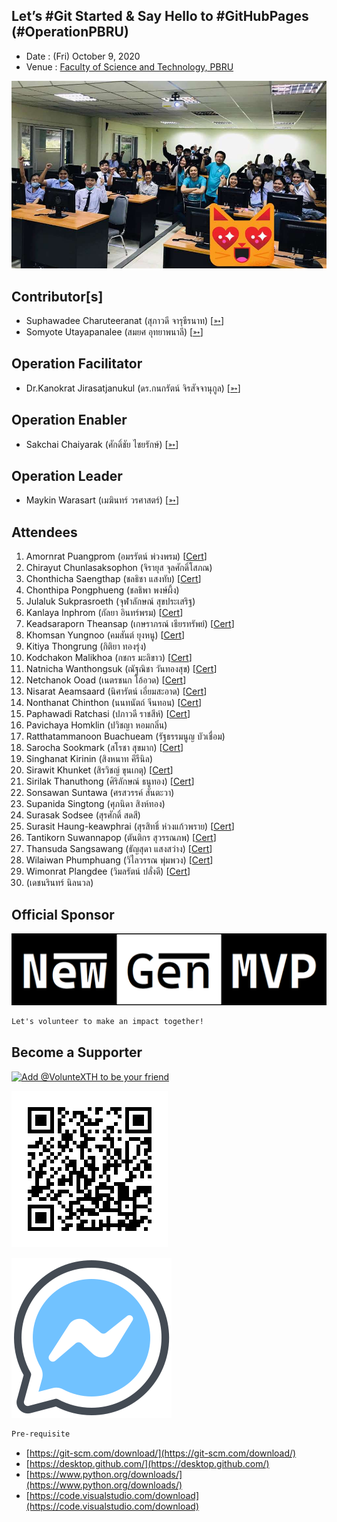 ## Let’s #Git Started & Say Hello to #GitHubPages (#OperationPBRU)

+ Date : (Fri) October 9, 2020
+ Venue : [Faculty of Science and Technology, PBRU](https://sci.pbru.ac.th/)

[![](OperationPBRU/pic/AfterTheMatch.jpg "#OperationPBRU")](https://www.facebook.com/hashtag/OperationPBRU)

## Contributor[s]
+ Suphawadee Charuteeranat (สุภาวดี จารุธีรนาท) [[➳](https://www.facebook.com/thdeemiss03)]
+ Somyote Utayapanalee (สมยศ อุทยาพนาลี) [[➳](https://www.facebook.com/yote.utaya)]

## Operation Facilitator
+ Dr.Kanokrat Jirasatjanukul (ดร.กนกรัตน์ จิรสัจจานุกูล) [[➳](https://www.facebook.com/lukhyee)]

## Operation Enabler
+ Sakchai Chaiyarak (ศักดิ์ชัย ไชยรักษ์) [[➳](https://www.facebook.com/chaiyaraks)]

## Operation Leader
+ Maykin Warasart (เมฆินทร์ วรศาสตร์) [[➳](http://mk.in.th)]

## Attendees
1. Amornrat Puangprom (อมรรัตน์ พ่วงพรม) [[Cert](OperationPBRU/attendance/VXOpPBRU-20201009-Amornrat-Puangprom.pdf)]
1. Chirayut Chunlasaksophon (จิรายุส จุลศักดิ์โสภณ) <!--- [[Cert](OperationPBRU/attendance/VXOpPBRU-20201009-Chirayut-Chunlasaksophon.pdf)] -->
1. Chonthicha Saengthap (ชลธิชา แสงทับ) [[Cert](OperationPBRU/attendance/VXOpPBRU-20201009-Chonthicha-Saengthap.pdf)]
1. Chonthipa Pongphueng (ชลธิพา พงษ์ผึ้ง) <!--- [[Cert](OperationPBRU/attendance/VXOpPBRU-20201009-Chonthipa-Pongphueng.pdf)] -->
1. Julaluk Sukprasroeth (จุฬาลักษณ์ สุขประเสริฐ) <!--- [[Cert](OperationPBRU/attendance/VXOpPBRU-20201009-Julaluk-Sukprasroeth.pdf)] -->
1. Kanlaya Inphrom (กัลยา อินทร์พรม) [[Cert](OperationPBRU/attendance/VXOpPBRU-20201009-Kanlaya-Inphrom.pdf)]
1. Keadsaraporn Theansap (เกษราภรณ์ เธียรทรัพย์) [[Cert](OperationPBRU/attendance/VXOpPBRU-20201009-Keadsaraporn-Theansap.pdf)]
1. Khomsan Yungnoo (คมสันต์ ยุงหนู) [[Cert](OperationPBRU/attendance/VXOpPBRU-20201009-Khomsan-Yungnoo.pdf)]
1. Kitiya Thongrung (กิติยา ทองรุ่ง) <!--- [[Cert](OperationPBRU/attendance/VXOpPBRU-20201009-Kitiya-Thongrung.pdf)] -->
1. Kodchakon Malikhoa (กชกร มะลิขาว) [[Cert](OperationPBRU/attendance/VXOpPBRU-20201009-Kodchakon-Malikhoa.pdf)]
1. Natnicha Wanthongsuk (ณัฐณิชา วันทองสุข) [[Cert](OperationPBRU/attendance/VXOpPBRU-20201009-Natnicha-Wanthongsuk.pdf)]
1. Netchanok Ooad (เนตรชนก โอ้อวด) [[Cert](OperationPBRU/attendance/VXOpPBRU-20201009-Netchanok-Ooad.pdf)]
1. Nisarat Aeamsaard (นิศารัตน์ เอี่ยมสะอาด) [[Cert](OperationPBRU/attendance/VXOpPBRU-20201009-Nisarat-Aeamsaard.pdf)]
1. Nonthanat Chinthon (นนทนัตถ์ จีนทอน) [[Cert](OperationPBRU/attendance/VXOpPBRU-20201009-Nonthanat-Chinthon.pdf)]
1. Paphawadi Ratchasi (ปภาวดี ราชสีห์) [[Cert](OperationPBRU/attendance/VXOpPBRU-20201009-Paphawadi-Ratchasi.pdf)]
1. Pavichaya Homklin (ปวิชญา หอมกลิ่น) <!--- [[Cert](OperationPBRU/attendance/VXOpPBRU-20201009-Pavichaya-Homklin.pdf)] -->
1. Ratthatammanoon Buachueam (รัฐธรรมนูญ บัวเชื่อม) <!--- [[Cert](OperationPBRU/attendance/VXOpPBRU-20201009-Ratthatammanoon-Buachueam.pdf)] -->
1. Sarocha Sookmark (สโรชา สุขมาก) [[Cert](OperationPBRU/attendance/VXOpPBRU-20201009-Sarocha-Sookmark.pdf)]
1. Singhanat Kirinin (สิงหนาท คีรีนิล) <!--- [[Cert](OperationPBRU/attendance/VXOpPBRU-20201009-Singhanat-Kirinin.pdf)] -->
1. Sirawit Khunket (สิรวิชญ์ ขุนเกตุ) [[Cert](OperationPBRU/attendance/VXOpPBRU-20201009-Sirawit-Khunket.pdf)]
1. Sirilak Thanuthong (ศิริลักษณ์ ธนูทอง) [[Cert](OperationPBRU/attendance/VXOpPBRU-20201009-Sirilak-Thanuthong.pdf)]
1. Sonsawan Suntawa (ศรสวรรค์ สันตะวา) <!--- [[Cert](OperationPBRU/attendance/VXOpPBRU-20201009-Sonsawan-Suntawa.pdf)] -->
1. Supanida Singtong (ศุภนิดา สิงห์ทอง) <!--- [[Cert](OperationPBRU/attendance/VXOpPBRU-20201009-Supanida-Singtong.pdf)] -->
1. Surasak Sodsee (สุรศักดิ์ สดสี) <!--- [[Cert](OperationPBRU/attendance/VXOpPBRU-20201009-Surasak-Sodsee.pdf)] -->
1. Surasit Haung-keawphrai (สุรสิทธิ์ ห่วงแก้วพราย) [[Cert](OperationPBRU/attendance/VXOpPBRU-20201009-Surasit-Haung-keawphrai.pdf)]
1. Tantikorn Suwannapop (ตันติกร สุวรรณภพ) [[Cert](OperationPBRU/attendance/VXOpPBRU-20201009-Tantikorn-Suwannapop.pdf)]
1. Thansuda Sangsawang (ธัญสุดา แสงสว่าง) [[Cert](OperationPBRU/attendance/VXOpPBRU-20201009-Thansuda-Sangsawang.pdf)]
1. Wilaiwan Phumphuang (วิไลวรรณ พุ่มพวง) [[Cert](OperationPBRU/attendance/VXOpPBRU-20201009-Wilaiwan-Phumphuang.pdf)]
1. Wimonrat Plangdee (วิมลรัตน์ ปลั่งดี) [[Cert](OperationPBRU/attendance/VXOpPBRU-20201009-Wimonrat-Plangdee.pdf)]
1. (เดชนรินทร์ นิลนวล)

## Official Sponsor
[![](OperationPBRU/pic/NewGenMVP-BWB.png "#NewGenMVP")](https://www.facebook.com/hashtag/NewGenMVP)

```markdown
Let's volunteer to make an impact together!
```

## Become a Supporter

[![](https://scdn.line-apps.com/n/line_add_friends/btn/en.png "Add @VolunteXTH to be your friend")](https://lin.ee/cnIgUj4)

[![](/@VolunteXTH.png "Add @VolunteXTH to be your friend")](https://line.me/R/ti/p/@voluntex)

[![](/fb-m.png "Talk to us via FB messenger")](https://m.me/VolunteXTH)

```markdown
Pre-requisite
```
+ [https://git-scm.com/download/](https://git-scm.com/download/)
+ [https://desktop.github.com/](https://desktop.github.com/)
+ [https://www.python.org/downloads/](https://www.python.org/downloads/)
+ [https://code.visualstudio.com/download](https://code.visualstudio.com/download)